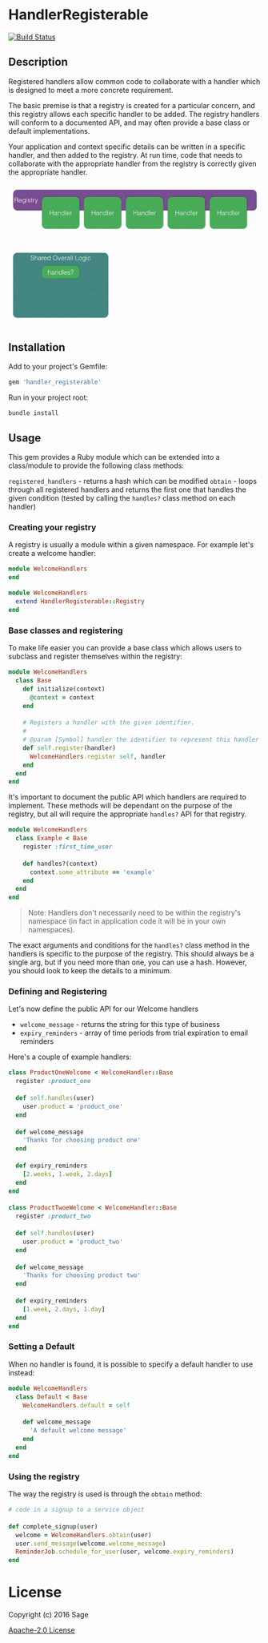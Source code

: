 # HandlerRegisterable

[![Build Status](https://travis-ci.org/Sage/handler_registerable.svg?branch=master)](https://travis-ci.org/Sage/handler_registerable)

## Description

Registered handlers allow common code to collaborate with a handler which is designed to meet a more concrete requirement.

The basic premise is that a registry is created for a particular concern, and this registry allows each specific handler to be added. The registry handlers will conform to a documented API, and may often provide a base class or default implementations.

Your application and context specific details can be written in a specific handler, and then added to the registry. At run time, code that needs to collaborate with the appropriate handler from the registry is correctly given the appropriate handler.

![Demo Gif](assets/handler_registerable.gif)

## Installation

Add to your project's Gemfile:

```ruby
gem 'handler_registerable'
```

Run in your project root:

```
bundle install
```

## Usage

This gem provides a Ruby module which can be extended into a class/module to provide the following class methods:

`registered_handlers` - returns a hash which can be modified
`obtain` - loops through all registered handlers and returns the first one that handles the given condition (tested by calling the `handles?` class method on each handler)

### Creating your registry

A registry is usually a module within a given namespace. For example let's create a welcome handler:

```ruby
module WelcomeHandlers
end
```

```ruby
module WelcomeHandlers
  extend HandlerRegisterable::Registry
end
```

### Base classes and registering

To make life easier you can provide a base class which allows users to subclass and register themselves within the registry:

```ruby
module WelcomeHandlers
  class Base
    def initialize(context)
      @context = context
    end

    # Registers a handler with the given identifier.
    #
    # @param [Symbol] handler the identifier to represent this handler class.
    def self.register(handler)
      WelcomeHandlers.register self, handler
    end
  end
end
```

It's important to document the public API which handlers are required to implement. These methods will be dependant on the purpose of the registry, but all will require the appropriate `handles?` API for that registry.

```ruby
module WelcomeHandlers
  class Example < Base
    register :first_time_user

    def handles?(context)
      context.some_attribute == 'example'
    end
  end
end
```

> Note: Handlers don't necessarily need to be within the registry's namespace (in fact in application code it will be in your own namespaces).

The exact arguments and conditions for the `handles?` class method in the handlers is specific to the purpose of the registry. This should always be a single arg, but if you need more than one, you can use a hash. However, you should look to keep the details to a minimum.

### Defining and Registering

Let's now define the public API for our Welcome handlers

* `welcome_message` - returns the string for this type of business
* `expiry_reminders` - array of time periods from trial expiration to email reminders

Here's a couple of example handlers:

```ruby
class ProductOneWelcome < WelcomeHandler::Base
  register :product_one

  def self.handles(user)
    user.product = 'product_one'
  end

  def welcome_message
    'Thanks for choosing product one'
  end

  def expiry_reminders
    [2.weeks, 1.week, 2.days]
  end
end

class ProductTwoeWelcome < WelcomeHandler::Base
  register :product_two

  def self.handles(user)
    user.product = 'product_two'
  end

  def welcome_message
    'Thanks for choosing product two'
  end

  def expiry_reminders
    [1.week, 2.days, 1.day]
  end
end
```

### Setting a Default

When no handler is found, it is possible to specify a default handler to use instead:

```ruby
module WelcomeHandlers
  class Default < Base
    WelcomeHandlers.default = self

    def welcome_message
      'A default welcome message'
    end
  end
end
```

### Using the registry

The way the registry is used is through the `obtain` method:

```ruby
# code in a signup to a service object

def complete_signup(user)
  welcome = WelcomeHandlers.obtain(user)
  user.send_message(welcome.welcome_message)
  ReminderJob.schedule_for_user(user, welcome.expiry_reminders)
end
```

# License

Copyright (c) 2016 Sage

[Apache-2.0 License](https://github.com/Sage/handler_registerable/blob/master/LICENSE)

